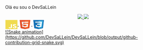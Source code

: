Olá eu sou o DevSaLLein


<div align="center">
  <a href="https://github.com/DevSaLLein">
  <img height="180em" src="https://github-readme-stats.vercel.app/api?username=DevSaLLein&show_icons=true&theme=dracula&include_all_commits=true&count_private=true"/>
  <img height="180em" src="https://github-readme-stats.vercel.app/api/top-langs/?username=DevSaLLein&layout=compact&langs_count=7&theme=dracula"/>
</div>
	
<div>
 <img align="center" alt="SaLLein-Js" height="30" width="40" src="https://raw.githubusercontent.com/devicons/devicon/master/icons/javascript/javascript-plain.svg">	
 <img align="center" alt="SaLLein-HTML" height="30" width="40" src="https://raw.githubusercontent.com/devicons/devicon/master/icons/html5/html5-original.svg">
 <img align="center" alt="SaLLein-CSS" height="30" width="40" src="https://raw.githubusercontent.com/devicons/devicon/master/icons/css3/css3-original.svg">
</div>
<!-- cobrinhaaa -->
	![Snake animation](https://github.com/DevSaLLein/DevSaLLein/blob/output/github-contribution-grid-snake.svg)
